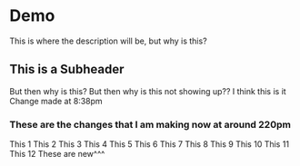 # Demo

This is where the description will be, but why is this?

## This is a Subheader

But then why is this?
But then why is this not showing up??
I think this is it
Change made at 8:38pm

### These are the changes that I am making now at around 220pm
This 1
This 2
This 3
This 4
This 5
This 6
This 7
This 8
This 9
This 10
This 11
This 12
These are new^^^


